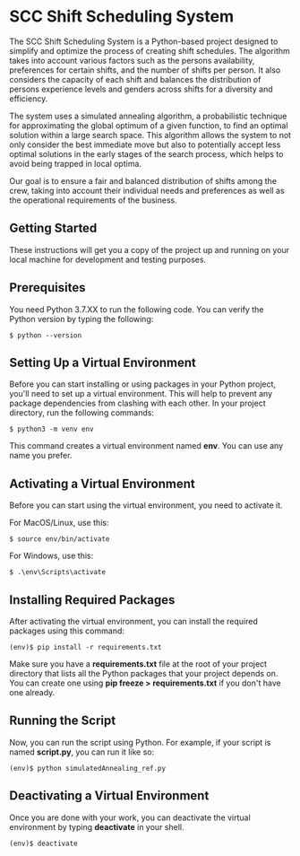 # SCC Shift Scheduling System
The SCC Shift Scheduling System is a Python-based project designed to simplify and optimize the process of creating shift schedules. The algorithm takes into account various factors such as the persons availability, preferences for certain shifts, and the number of shifts per person. It also considers the capacity of each shift and balances the distribution of persons experience levels and genders across shifts for a diversity and efficiency.

The system uses a simulated annealing algorithm, a probabilistic technique for approximating the global optimum of a given function, to find an optimal solution within a large search space. This algorithm allows the system to not only consider the best immediate move but also to potentially accept less optimal solutions in the early stages of the search process, which helps to avoid being trapped in local optima.

Our goal is to ensure a fair and balanced distribution of shifts among the crew, taking into account their individual needs and preferences as well as the operational requirements of the business.

## Getting Started
These instructions will get you a copy of the project up and running on your local machine for development and testing purposes.

## Prerequisites
You need Python 3.7.XX to run the following code. You can verify the Python version by typing the following:

```
$ python --version
```
## Setting Up a Virtual Environment
Before you can start installing or using packages in your Python project, you'll need to set up a virtual environment. This will help to prevent any package dependencies from clashing with each other. In your project directory, run the following commands:

```
$ python3 -m venv env
```
This command creates a virtual environment named **env**. You can use any name you prefer.

## Activating a Virtual Environment
Before you can start using the virtual environment, you need to activate it.

For MacOS/Linux, use this:
```
$ source env/bin/activate
```

For Windows, use this:
```
$ .\env\Scripts\activate
```

## Installing Required Packages
After activating the virtual environment, you can install the required packages using this command:

```
(env)$ pip install -r requirements.txt
```
Make sure you have a **requirements.txt** file at the root of your project directory that lists all the Python packages that your project depends on. You can create one using **pip freeze > requirements.txt** if you don't have one already.

## Running the Script
Now, you can run the script using Python. For example, if your script is named **script.py**, you can run it like so:

```
(env)$ python simulatedAnnealing_ref.py
```

## Deactivating a Virtual Environment
Once you are done with your work, you can deactivate the virtual environment by typing **deactivate** in your shell.

```
(env)$ deactivate
```
